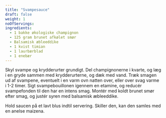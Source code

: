 ```yaml
---
title: "Svampesauce"
draft: false
weight: 1
noOfServings: 
ingredients:
  - 1 bakke økologiske champignon
  - 125 gram brunet afkølet smør
  - Balsamisk æbleeddike
  - 1 kvist timian
  - 1 laurbærblad
  - 1 enebær
---
```


Skyl svampe og krydderurter grundigt. Del champignonerne i kvarte, og
læg i en gryde sammen med krydderurterne, og dæk med vand. Træk smagen
ud af svampene, eventuelt i en varm ovn natten over, eller over svag
varme i 1-2 timer. Sigt svampebouillonen igennem en etamine, og reducér
svampefonden til den har en intens smag. Montér med koldt brunet smør
efter smag, og justér syren med balsamisk æbleeddike.

Hold saucen på et lavt blus indtil servering. Skiller den, kan den
samles med en anelse maizena.

